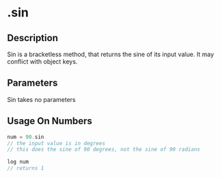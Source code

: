 # .sin

## Description

Sin is a bracketless method, that returns the sine of its input value. It may conflict with object keys.

## Parameters

Sin takes no parameters

## Usage On Numbers

```javascript
num = 90.sin
// the input value is in degrees
// this does the sine of 90 degrees, not the sine of 90 radians

log num
// returns 1
```
